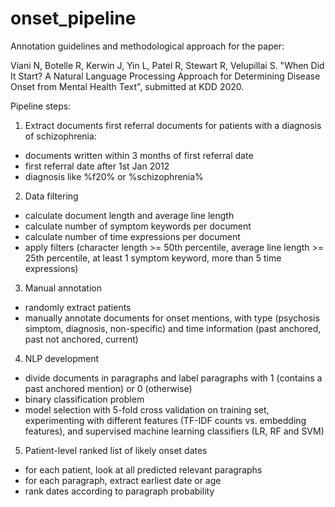 # onset_pipeline

Annotation guidelines and methodological approach for the paper:

Viani N, Botelle R, Kerwin J, Yin L, Patel R, Stewart R, Velupillai S. "When Did It Start? A Natural Language Processing Approach for Determining Disease Onset from Mental Health Text", submitted at KDD 2020.

Pipeline steps:

1) Extract documents first referral documents for patients with a diagnosis of schizophrenia:
- documents written within 3 months of first referral date
- first referral date after 1st Jan 2012
- diagnosis like %f20% or %schizophrenia%

2) Data filtering
- calculate document length and average line length
- calculate number of symptom keywords per document
- calculate number of time expressions per document
- apply filters (character length >= 50th percentile, average line length >= 25th percentile, at least 1 symptom keyword, more than 5 time expressions)

3) Manual annotation
- randomly extract patients
- manually annotate documents for onset mentions, with type (psychosis simptom, diagnosis, non-specific) and time information (past anchored, past not anchored, current)

4) NLP development
- divide documents in paragraphs and label paragraphs with 1 (contains a past anchored mention) or 0 (otherwise)
- binary classification problem
- model selection with 5-fold cross validation on training set, experimenting with different features (TF-IDF counts vs. embedding features), and supervised machine learning classifiers (LR, RF and SVM)

5) Patient-level ranked list of likely onset dates
- for each patient, look at all predicted relevant paragraphs
- for each paragraph, extract earliest date or age
- rank dates according to paragraph probability
